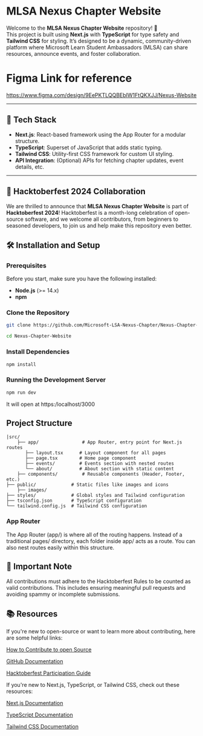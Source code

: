 # MLSA Nexus Chapter Website

Welcome to the **MLSA Nexus Chapter Website** repository! 🎉  
This project is built using **Next.js** with **TypeScript** for type safety and **Tailwind CSS** for styling. It’s designed to be a dynamic, community-driven platform where Microsoft Learn Student Ambassadors (MLSA) can share resources, announce events, and foster collaboration.

# Figma Link for reference

https://www.figma.com/design/9EePKTLQQBEbIW1FtQKXJJ/Nexus-Website

---

## 🚀 Tech Stack

- **Next.js**: React-based framework using the App Router for a modular structure.
- **TypeScript**: Superset of JavaScript that adds static typing.
- **Tailwind CSS**: Utility-first CSS framework for custom UI styling.
- **API Integration**: (Optional) APIs for fetching chapter updates, event details, etc.

---

## 🎃 Hacktoberfest 2024 Collaboration

We are thrilled to announce that **MLSA Nexus Chapter Website** is part of **Hacktoberfest 2024**! Hacktoberfest is a month-long celebration of open-source software, and we welcome all contributors, from beginners to seasoned developers, to join us and help make this repository even better.

## 🛠️ Installation and Setup

### Prerequisites

Before you start, make sure you have the following installed:

- **Node.js** (>= 14.x)
- **npm** 

### Clone the Repository

```bash
git clone https://github.com/Microsoft-LSA-Nexus-Chapter/Nexus-Chapter-Website
```
```bash
cd Nexus-Chapter-Website
```

### Install Dependencies
 ```bash
 npm install
 ```

 ### Running the Development Server
 ```bash
 npm run dev
 ```

 It will open at https:/localhost/3000
 ## Project Structure
```
|src/
    ├── app/                # App Router, entry point for Next.js routes
       ├── layout.tsx      # Layout component for all pages
       ├── page.tsx        # Home page component
       ├── events/         # Events section with nested routes
       └── about/          # About section with static content
    ├── components/         # Reusable components (Header, Footer, etc.)
├── public/             # Static files like images and icons
    ├── images/
├── styles/             # Global styles and Tailwind configuration
├── tsconfig.json       # TypeScript configuration
└── tailwind.config.js  # Tailwind CSS configuration
```
### App Router
The App Router (app/) is where all of the routing happens. Instead of a traditional pages/ directory, each folder inside app/ acts as a route. You can also nest routes easily within this structure.

## 📢 Important Note
All contributions must adhere to the Hacktoberfest Rules to be counted as valid contributions. This includes ensuring meaningful pull requests and avoiding spammy or incomplete submissions.



## 📚 Resources
If you're new to open-source or want to learn more about contributing, here are some helpful links:

[How to Contribute to open Source](https://opensource.guide/how-to-contribute/)

[GitHub Documentation](https://docs.github.com/en)

[Hacktoberfest Participation Guide](https://hacktoberfest.com/participation/)

If you're new to Next.js, TypeScript, or Tailwind CSS, check out these resources:

[Next.js Documentation](https://nextjs.org/docs?utm_source=create-next-app&utm_medium=appdir-template-tw&utm_campaign=create-next-app)

[TypeScript Documentation](https://www.typescriptlang.org/docs/)

[Tailwind CSS Documentation](https://tailwindcss.com/docs/installation)
